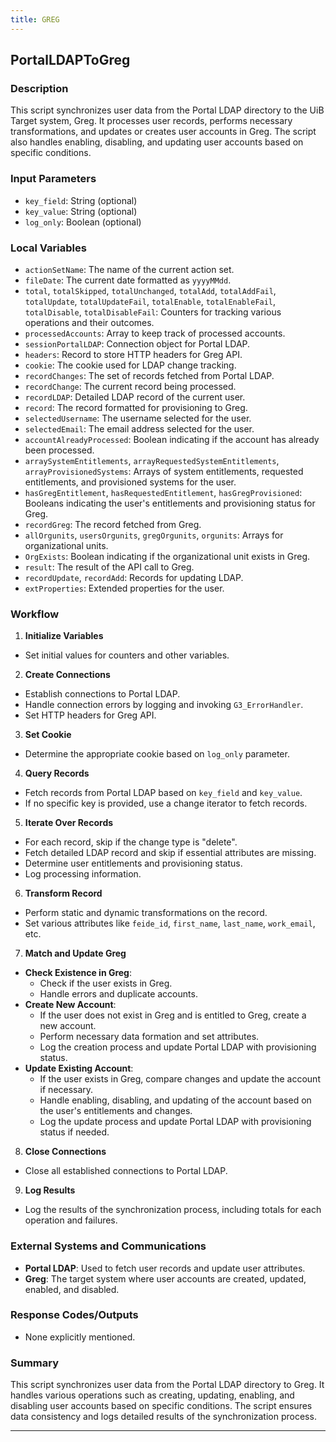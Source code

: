 ```yaml
---
title: GREG
---
```


## PortalLDAPToGreg
 ### Description
This script synchronizes user data from the Portal LDAP directory to the UiB Target system, Greg. It processes user records, performs necessary transformations, and updates or creates user accounts in Greg. The script also handles enabling, disabling, and updating user accounts based on specific conditions.

### Input Parameters
- `key_field`: String (optional)
- `key_value`: String (optional)
- `log_only`: Boolean (optional)

### Local Variables
- `actionSetName`: The name of the current action set.
- `fileDate`: The current date formatted as `yyyyMMdd`.
- `total`, `totalSkipped`, `totalUnchanged`, `totalAdd`, `totalAddFail`, `totalUpdate`, `totalUpdateFail`, `totalEnable`, `totalEnableFail`, `totalDisable`, `totalDisableFail`: Counters for tracking various operations and their outcomes.
- `processedAccounts`: Array to keep track of processed accounts.
- `sessionPortalLDAP`: Connection object for Portal LDAP.
- `headers`: Record to store HTTP headers for Greg API.
- `cookie`: The cookie used for LDAP change tracking.
- `recordChanges`: The set of records fetched from Portal LDAP.
- `recordChange`: The current record being processed.
- `recordLDAP`: Detailed LDAP record of the current user.
- `record`: The record formatted for provisioning to Greg.
- `selectedUsername`: The username selected for the user.
- `selectedEmail`: The email address selected for the user.
- `accountAlreadyProcessed`: Boolean indicating if the account has already been processed.
- `arraySystemEntitlements`, `arrayRequestedSystemEntitlements`, `arrayProvisionedSystems`: Arrays of system entitlements, requested entitlements, and provisioned systems for the user.
- `hasGregEntitlement`, `hasRequestedEntitlement`, `hasGregProvisioned`: Booleans indicating the user's entitlements and provisioning status for Greg.
- `recordGreg`: The record fetched from Greg.
- `allOrgunits`, `usersOrgunits`, `gregOrgunits`, `orgunits`: Arrays for organizational units.
- `OrgExists`: Boolean indicating if the organizational unit exists in Greg.
- `result`: The result of the API call to Greg.
- `recordUpdate`, `recordAdd`: Records for updating LDAP.
- `extProperties`: Extended properties for the user.

### Workflow
1. **Initialize Variables**
- Set initial values for counters and other variables.

2. **Create Connections**
- Establish connections to Portal LDAP.
- Handle connection errors by logging and invoking `G3_ErrorHandler`.
- Set HTTP headers for Greg API.

3. **Set Cookie**
- Determine the appropriate cookie based on `log_only` parameter.

4. **Query Records**
- Fetch records from Portal LDAP based on `key_field` and `key_value`.
- If no specific key is provided, use a change iterator to fetch records.

5. **Iterate Over Records**
- For each record, skip if the change type is "delete".
- Fetch detailed LDAP record and skip if essential attributes are missing.
- Determine user entitlements and provisioning status.
- Log processing information.

6. **Transform Record**
- Perform static and dynamic transformations on the record.
- Set various attributes like `feide_id`, `first_name`, `last_name`, `work_email`, etc.

7. **Match and Update Greg**
- **Check Existence in Greg**:
    - Check if the user exists in Greg.
    - Handle errors and duplicate accounts.
- **Create New Account**:
    - If the user does not exist in Greg and is entitled to Greg, create a new account.
    - Perform necessary data formation and set attributes.
    - Log the creation process and update Portal LDAP with provisioning status.
- **Update Existing Account**:
    - If the user exists in Greg, compare changes and update the account if necessary.
    - Handle enabling, disabling, and updating of the account based on the user's entitlements and changes.
    - Log the update process and update Portal LDAP with provisioning status if needed.

8. **Close Connections**
- Close all established connections to Portal LDAP.

9. **Log Results**
- Log the results of the synchronization process, including totals for each operation and failures.

### External Systems and Communications
- **Portal LDAP**: Used to fetch user records and update user attributes.
- **Greg**: The target system where user accounts are created, updated, enabled, and disabled.

### Response Codes/Outputs
- None explicitly mentioned.

### Summary
This script synchronizes user data from the Portal LDAP directory to Greg. It handles various operations such as creating, updating, enabling, and disabling user accounts based on specific conditions. The script ensures data consistency and logs detailed results of the synchronization process. 

 --- 